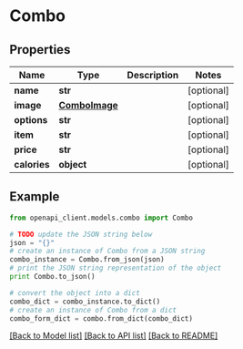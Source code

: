 # Combo


## Properties

Name | Type | Description | Notes
------------ | ------------- | ------------- | -------------
**name** | **str** |  | [optional] 
**image** | [**ComboImage**](ComboImage.md) |  | [optional] 
**options** | **str** |  | [optional] 
**item** | **str** |  | [optional] 
**price** | **str** |  | [optional] 
**calories** | **object** |  | [optional] 

## Example

```python
from openapi_client.models.combo import Combo

# TODO update the JSON string below
json = "{}"
# create an instance of Combo from a JSON string
combo_instance = Combo.from_json(json)
# print the JSON string representation of the object
print Combo.to_json()

# convert the object into a dict
combo_dict = combo_instance.to_dict()
# create an instance of Combo from a dict
combo_form_dict = combo.from_dict(combo_dict)
```
[[Back to Model list]](../README.md#documentation-for-models) [[Back to API list]](../README.md#documentation-for-api-endpoints) [[Back to README]](../README.md)


